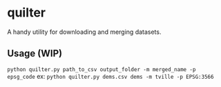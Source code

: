 # quilter
A handy utility for downloading and merging datasets.

## Usage (WIP)
`python quilter.py path_to_csv output_folder -m merged_name -p epsg_code`
ex: `python quilter.py dems.csv dems -m tville -p EPSG:3566`
